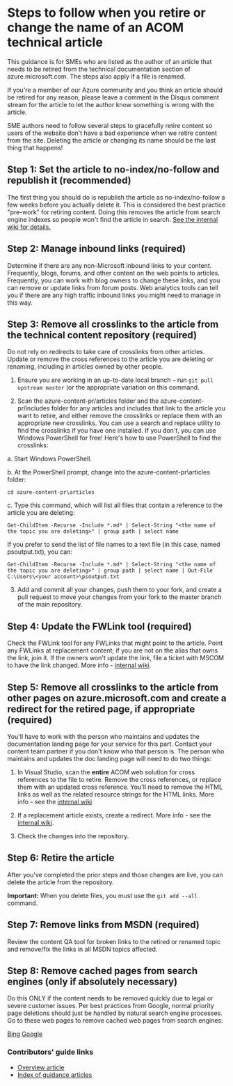 # Steps to follow when you retire or change the name of an ACOM technical article

This guidance is for SMEs who are listed as the author of an article that needs to be retired from the technical documentation section of azure.microsoft.com. The steps also apply if a file is renamed.

If you're a member of our Azure community and you think an article should be retired for any reason, please leave a comment in the Disqus comment stream for the article to let the author know something is wrong with the article.

SME authors need to follow several steps to gracefully retire content so users of the website don't have a bad experience when we retire content from the site. Deleting the article or changing its name should be the last thing that happens!

## Step 1: Set the article to no-index/no-follow and republish it (recommended)

The first thing you should do is republish the article as no-index/no-follow a few weeks before you actually delete it. This is considered the best practice "pre-work" for retiring content. Doing this removes the article from search engine indexes so people won't find the article in search. [See the internal wiki for details.](https://microsoft.sharepoint.com/teams/azurecontentguidance/wiki/Pages/Remove%20published%20pages%20and%20request%20redirects.aspx)

## Step 2: Manage inbound links (required)

Determine if there are any non-Microsoft inbound links to your content. Frequently, blogs, forums, and other content on the web points to articles. Frequently, you can work with blog owners to change these links, and you can remove or update links from forum posts. Web analytics tools can tell you if there are any high traffic inbound links you might need to manage in this way.

## Step 3: Remove all crosslinks to the article from the technical content repository (required)

Do not rely on redirects to take care of crosslinks from other articles. Update or remove the cross references to the article you are deleting or renaming, including in articles owned by other people.

1. Ensure you are working in an up-to-date local branch – run `git pull upstream master` (or the appropriate variation on this command.

2.	Scan the azure-content-pr/articles folder and the azure-content-pr/includes folder for any articles and includes that link to the article you want to retire, and either remove the crosslinks or replace them with an appropriate new crosslinks. You can use a search and replace utility to find the crosslinks if you have one installed. If you don't, you can use Windows PowerShell for free! Here's how to use PowerShell to find the crosslinks:

 a. Start Windows PowerShell.

 b. At the PowerShell prompt, change into the azure-content-pr\articles folder:

 `cd azure-content-pr\articles`

 c. Type this command, which will list all files that contain a reference to the article you are deleting:

 `Get-ChildItem -Recurse -Include *.md* | Select-String "<the name of the topic you are deleting>" | group path | select name`

  If you prefer to send the list of file names to a text file (in this case, named psoutput.txt), you can:

  `Get-ChildItem -Recurse -Include *.md* | Select-String "<the name of the topic you are deleting>" | group path | select name | Out-File C:\Users\<your account>\psoutput.txt`

3. Add and commit all your changes, push them to your fork, and create a pull request to move your changes from your fork to the master branch of the main repository.

## Step 4: Update the FWLink tool (required)

Check the FWLink tool for any FWLinks that might point to the article. Point any FWLinks at replacement content; if you are not on the alias that owns the link, join it. If the owners won't update the link, file a ticket with MSCOM to have the link changed. More info - [internal wiki](http://sharepoint/sites/azurecontentguidance/wiki/Pages/Manage%20inbound%20links%20to%20retired%20topics.aspx).

## Step 5: Remove all crosslinks to the article from other pages on azure.microsoft.com and create a redirect for the retired page, if appropriate (required)

You'll have to work with the person who maintains and updates the documentation landing page for your service for this part. Contact your content team partner if you don't know who that person is. The person who maintains and updates the doc landing page will need to do two things:

1. In Visual Studio, scan the **entire** ACOM web solution for cross references to the file to retire. Remove the cross references, or replace them with an updated cross reference. You'll need to remove the HTML links as well as the related resource strings for the HTML links. More info - see the [internal wiki](http://sharepoint/sites/azurecontentguidance/wiki/Pages/Create%20or%20edit%20a%20service%20landing%20page%20or%20left%20nav.aspx)

2. If a replacement article exists, create a redirect. More info - see the [internal wiki](http://sharepoint/sites/azurecontentguidance/wiki/Pages/Remove%20published%20pages%20and%20request%20redirects.aspx).

3. Check the changes into the repository.

## Step 6: Retire the article

After you've completed the prior steps and those changes are live, you can delete the article from the repository. 

**Important:** When you delete files, you must use the `git add --all` command.

## Step 7: Remove links from MSDN (required)

Review the content QA tool for broken links to the retired or renamed topic and remove/fix the links in all MSDN topics affected.

## Step 8: Remove cached pages from search engines (only if absolutely necessary)

Do this ONLY if the content needs to be removed quickly due to legal or severe customer issues. Per best practices from Google, normal priority page deletions should just be handled by natural search engine processes. Go to these web pages to remove cached web pages from search engines:

[Bing](https://www.bing.com/webmaster/tools/content-removal?rflid=1)
[Google](https://www.google.com/webmasters/tools/removals?pli=1)


### Contributors' guide links

- [Overview article](./../README.md)
- [Index of guidance articles](./contributor-guide-index.md)
